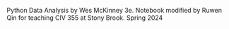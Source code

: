 Python Data Analysis by Wes McKinney 3e. 
Notebook modified by Ruwen Qin for teaching CIV 355 at Stony Brook.
Spring 2024
